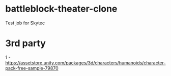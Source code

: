 # battleblock-theater-clone

Test job for Skytec


# 3rd party

1 - https://assetstore.unity.com/packages/3d/characters/humanoids/character-pack-free-sample-79870
